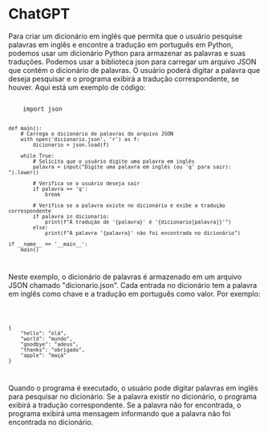 # ChatGPT

<div>

<p>Para criar um dicionário em inglês que permita que o usuário pesquise palavras em inglês e encontre a tradução em português em Python, podemos usar um dicionário Python para armazenar as palavras e suas traduções. Podemos usar a biblioteca json para carregar um arquivo JSON que contém o dicionário de palavras. O usuário poderá digitar a palavra que deseja pesquisar e o programa exibirá a tradução correspondente, se houver. Aqui está um exemplo de código:</p>

<div>

<code>
    import json

    def main():
        # Carrega o dicionário de palavras do arquivo JSON
        with open('dicionario.json', 'r') as f:
            dicionario = json.load(f)

        while True:
            # Solicita que o usuário digite uma palavra em inglês
            palavra = input("Digite uma palavra em inglês (ou 'q' para sair): ").lower()

            # Verifica se o usuário deseja sair
            if palavra == 'q':
                break

            # Verifica se a palavra existe no dicionário e exibe a tradução correspondente
            if palavra in dicionario:
                print(f"A tradução de '{palavra}' é '{dicionario[palavra]}'")
            else:
                print(f"A palavra '{palavra}' não foi encontrada no dicionário")

    if __name__ == '__main__':
        main()

</code>

</div>

<p>Neste exemplo, o dicionário de palavras é armazenado em um arquivo JSON chamado "dicionario.json". Cada entrada no dicionário tem a palavra em inglês como chave e a tradução em português como valor. Por exemplo:</p>

<div>

<code>

    {
        "hello": "olá",
        "world": "mundo",
        "goodbye": "adeus",
        "thanks": "obrigado",
        "apple": "maçã"
    }


</code>

</div>

<p>Quando o programa é executado, o usuário pode digitar palavras em inglês para pesquisar no dicionário. Se a palavra existir no dicionário, o programa exibirá a tradução correspondente. Se a palavra não for encontrada, o programa exibirá uma mensagem informando que a palavra não foi encontrada no dicionário.</p>

</div>
